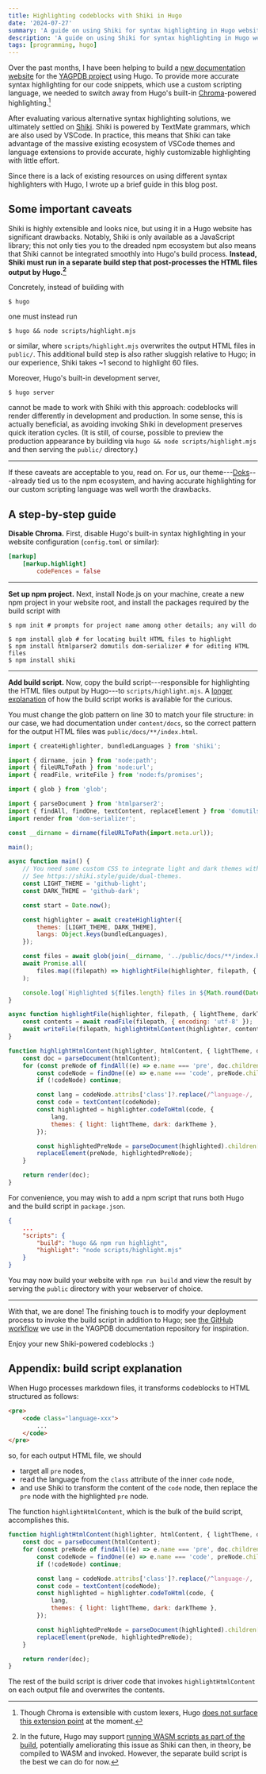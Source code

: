 ```yaml
---
title: Highlighting codeblocks with Shiki in Hugo
date: '2024-07-27'
summary: 'A guide on using Shiki for syntax highlighting in Hugo websites'
description: 'A guide on using Shiki for syntax highlighting in Hugo websites'
tags: [programming, hugo]
---
```


Over the past months, I have been helping to build a [new documentation
website](https://docs-beta.yagpdb.xyz/) for the [YAGPDB project](https://yagpdb.xyz) using Hugo. To
provide more accurate syntax highlighting for our code snippets, which use a custom scripting
language, we needed to switch away from Hugo's built-in
[Chroma](https://github.com/alecthomas/chroma)-powered highlighting.[^1]

After evaluating various alternative syntax highlighting solutions, we ultimately settled on
[Shiki](https://shiki.style/). Shiki is powered by TextMate grammars, which are also used by VSCode.
In practice, this means that Shiki can take advantage of the massive existing ecosystem of VSCode
themes and language extensions to provide accurate, highly customizable highlighting with little
effort.

Since there is a lack of existing resources on using different syntax highlighters with Hugo, I
wrote up a brief guide in this blog post.

## Some important caveats

Shiki is highly extensible and looks nice, but using it in a Hugo website has significant drawbacks.
Notably, Shiki is only available as a JavaScript library; this not only ties you to the dreaded npm
ecosystem but also means that Shiki cannot be integrated smoothly into Hugo's build process.
**Instead, Shiki must run in a separate build step that post-processes the HTML files output by
Hugo.[^2]**

Concretely, instead of building with

```shell
$ hugo
```

one must instead run

```shell
$ hugo && node scripts/highlight.mjs
```

or similar, where `scripts/highlight.mjs` overwrites the output HTML files in `public/`. This
additional build step is also rather sluggish relative to Hugo; in our experience, Shiki takes ~1
second to highlight 60 files.

Moreover, Hugo's built-in development server,

```shell
$ hugo server
```

cannot be made to work with Shiki with this approach: codeblocks will render differently in
development and production. In some sense, this is actually beneficial, as avoiding invoking Shiki
in development preserves quick iteration cycles. (It is still, of course, possible to preview the
production appearance by building via `hugo && node scripts/highlight.mjs` and then serving the
`public/` directory.)

---

If these caveats are acceptable to you, read on. For us, our
theme---[Doks](https://getdoks.org/)---already tied us to the npm ecosystem, and having accurate
highlighting for our custom scripting language was well worth the drawbacks.

## A step-by-step guide

**Disable Chroma.** First, disable Hugo's built-in syntax highlighting in your website configuration
(`config.toml` or similar):

```toml {hl_lines=3}
[markup]
    [markup.highlight]
        codeFences = false
```

---

**Set up npm project.** Next, install Node.js on your machine, create a new npm project in your
website root, and install the packages required by the build script with

```shell
$ npm init # prompts for project name among other details; any will do

$ npm install glob # for locating built HTML files to highlight
$ npm install htmlparser2 domutils dom-serializer # for editing HTML files
$ npm install shiki
```

---

**Add build script.** Now, copy the build script---responsible for highlighting the HTML files
output by Hugo---to `scripts/highlight.mjs`. A [longer explanation](#appendix-build-script-explanation)
of how the build script works is available for the curious.

You must change the glob pattern on line 30 to match your file structure: in our case, we had
documentation under `content/docs`, so the correct pattern for the output HTML files was
`public/docs/**/index.html`.

```js {linenos=true, hl_lines=30}
import { createHighlighter, bundledLanguages } from 'shiki';

import { dirname, join } from 'node:path';
import { fileURLToPath } from 'node:url';
import { readFile, writeFile } from 'node:fs/promises';

import { glob } from 'glob';

import { parseDocument } from 'htmlparser2';
import { findAll, findOne, textContent, replaceElement } from 'domutils';
import render from 'dom-serializer';

const __dirname = dirname(fileURLToPath(import.meta.url));

main();

async function main() {
	// You need some custom CSS to integrate light and dark themes with your website.
	// See https://shiki.style/guide/dual-themes.
	const LIGHT_THEME = 'github-light';
	const DARK_THEME = 'github-dark';

	const start = Date.now();

	const highlighter = await createHighlighter({
		themes: [LIGHT_THEME, DARK_THEME],
		langs: Object.keys(bundledLanguages),
	});

	const files = await glob(join(__dirname, '../public/docs/**/index.html'));
	await Promise.all(
		files.map((filepath) => highlightFile(highlighter, filepath, { lightTheme: LIGHT_THEME, darkTheme: DARK_THEME }))
	);

	console.log(`Highlighted ${files.length} files in ${Math.round(Date.now() - start)} ms`);
}

async function highlightFile(highlighter, filepath, { lightTheme, darkTheme }) {
	const contents = await readFile(filepath, { encoding: 'utf-8' });
	await writeFile(filepath, highlightHtmlContent(highlighter, contents, { lightTheme, darkTheme }));
}

function highlightHtmlContent(highlighter, htmlContent, { lightTheme, darkTheme }) {
	const doc = parseDocument(htmlContent);
	for (const preNode of findAll((e) => e.name === 'pre', doc.children)) {
		const codeNode = findOne((e) => e.name === 'code', preNode.children);
		if (!codeNode) continue;

		const lang = codeNode.attribs['class']?.replace(/^language-/, '') ?? 'text';
		const code = textContent(codeNode);
		const highlighted = highlighter.codeToHtml(code, {
			lang,
			themes: { light: lightTheme, dark: darkTheme },
		});

		const highlightedPreNode = parseDocument(highlighted).children[0];
		replaceElement(preNode, highlightedPreNode);
	}

	return render(doc);
}
```

For convenience, you may wish to add a npm script that runs both Hugo and the build script in
`package.json`.

```json {hl_lines=[4,5]}
{
    ...
    "scripts": {
		"build": "hugo && npm run highlight",
		"highlight": "node scripts/highlight.mjs"
    }
}
```

You may now build your website with `npm run build` and view the result by serving the `public`
directory with your webserver of choice.

---

With that, we are done! The finishing touch is to modify your deployment process to invoke
the build script in addition to Hugo; see
[the GitHub workflow](https://github.com/botlabs-gg/yagpdb-docs-v2/blob/master/.github/workflows/hugo.yml)
we use in the YAGPDB documentation repository for inspiration.

Enjoy your new Shiki-powered codeblocks :)

## Appendix: build script explanation

When Hugo processes markdown files, it transforms codeblocks to HTML structured as follows:

```html
<pre>
    <code class="language-xxx">
        ...
    </code>
</pre>
```

so, for each output HTML file, we should

- target all `pre` nodes,
- read the language from the `class` attribute of the inner `code` node,
- and use Shiki to transform the content of the `code` node, then replace the `pre` node with the
  highlighted `pre` node.

The function `highlightHtmlContent`, which is the bulk of the build script, accomplishes this.

```js
function highlightHtmlContent(highlighter, htmlContent, { lightTheme, darkTheme }) {
	const doc = parseDocument(htmlContent);
	for (const preNode of findAll((e) => e.name === 'pre', doc.children)) {
		const codeNode = findOne((e) => e.name === 'code', preNode.children);
		if (!codeNode) continue;

		const lang = codeNode.attribs['class']?.replace(/^language-/, '') ?? 'text';
		const code = textContent(codeNode);
		const highlighted = highlighter.codeToHtml(code, {
			lang,
			themes: { light: lightTheme, dark: darkTheme },
		});

		const highlightedPreNode = parseDocument(highlighted).children[0];
		replaceElement(preNode, highlightedPreNode);
	}

	return render(doc);
}
```

The rest of the build script is driver code that invokes `highlightHtmlContent` on each output file
and overwrites the contents.

[^1]:
    Though Chroma is extensible with custom lexers, Hugo [does not surface this extension
    point](https://github.com/gohugoio/hugo/issues/11496) at the moment.

[^2]:
    In the future, Hugo may support [running WASM scripts as part of the
    build](https://github.com/gohugoio/hugo/pull/12679), potentially ameliorating this issue as
    Shiki can then, in theory, be compiled to WASM and invoked. However, the separate build script
    is the best we can do for now.
